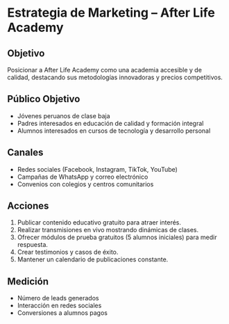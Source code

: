 # Estrategia de Marketing – After Life Academy

## Objetivo
Posicionar a After Life Academy como una academia accesible y de calidad, destacando sus metodologías innovadoras y precios competitivos.

## Público Objetivo
- Jóvenes peruanos de clase baja
- Padres interesados en educación de calidad y formación integral
- Alumnos interesados en cursos de tecnología y desarrollo personal

## Canales
- Redes sociales (Facebook, Instagram, TikTok, YouTube)
- Campañas de WhatsApp y correo electrónico
- Convenios con colegios y centros comunitarios

## Acciones
1. Publicar contenido educativo gratuito para atraer interés.
2. Realizar transmisiones en vivo mostrando dinámicas de clases.
3. Ofrecer módulos de prueba gratuitos (5 alumnos iniciales) para medir respuesta.
4. Crear testimonios y casos de éxito.
5. Mantener un calendario de publicaciones constante.

## Medición
- Número de leads generados
- Interacción en redes sociales
- Conversiones a alumnos pagos
